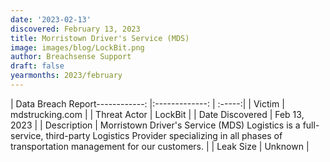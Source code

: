 ```yaml
---
date: '2023-02-13'
discovered: February 13, 2023
title: Morristown Driver's Service (MDS)
image: images/blog/LockBit.png
author: Breachsense Support
draft: false
yearmonths: 2023/february
---
```


| Data Breach Report------------:     |:-------------:    | :-----:|
| Victim      | mdstrucking.com      | 
| Threat Actor      |  LockBit     | 
| Date Discovered      | Feb 13, 2023      | 
| Description      | Morristown Driver's Service (MDS) Logistics is a full-service, third-party Logistics Provider specializing in all phases of transportation management for our customers.      | 
| Leak Size      | Unknown      | 

